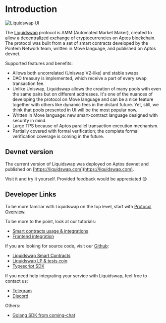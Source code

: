 # Introduction

![Liquidswap UI](assets/liquidswap.png)

The [Liquidswap](https://liquidswap.com) protocol is AMM (Automated Market Maker), created to allow a decentralized exchange of cryptocurrencies on Aptos blockchain. The protocol was built from a set of smart contracts developed by the Pontem Network team, written in Move language, and published on Aptos devnet.

Supported features and benefits:

* Allows both uncorrelated (Uniswap V2-like) and stable swaps
* DAO treasury is implemented, which receive a part of every swap transaction fee.
* Unlike Uniswap, Liquidswap allows the creation of many pools with even the same pairs but on different addresses. It's one of the nuances of developing the protocol on Move language and can be a nice feature together with others like dynamic fees in the distant future. Yet, still, we think that pools presented in UI will be the most popular now.
* Written in Move language: new smart-contract language designed with security in mind.
* Large TPS because of Aptos parallel transaction execution mechanism.
* Partially covered with formal verification; the complete formal verification coverage is coming in the future.

## Devnet version

The current version of Liquidswap was deployed on Aptos devnet and published on [https://liquidswap.com](https://liquidswap.com).

Visit it and try it yourself. Provided feedback would be appreciated 😊

## Developer Links

To be more familiar with Liquidswap on the top level, start with [Protocol Overview](protocol-overview.md).

To be more to the point, look at our tutorials:

* [Smart contracts usage & integrations](integration/)
* [Frontend integration](typescript-sdk.md)

If you are looking for source code, visit our [Github](https://github.com/pontem-network):

* [Liquidswap Smart Contracts](https://github.com/pontem-network/liquidswap)
* [Liquidswap LP & tests coin](https://github.com/pontem-network/liquidswap-lp)
* [Typescript SDK](https://github.com/pontem-network/liquidswap-sdk)

If you need help integrating your service with Liquidswap, feel free to contact us:

* [Telegram](https://t.me/pontemnetworkchat)
* [Discord](https://discord.gg/44QgPFHYqs)

Others:
* [Golang SDK from coming-chat](https://github.com/coming-chat/go-aptos-liquidswap)
